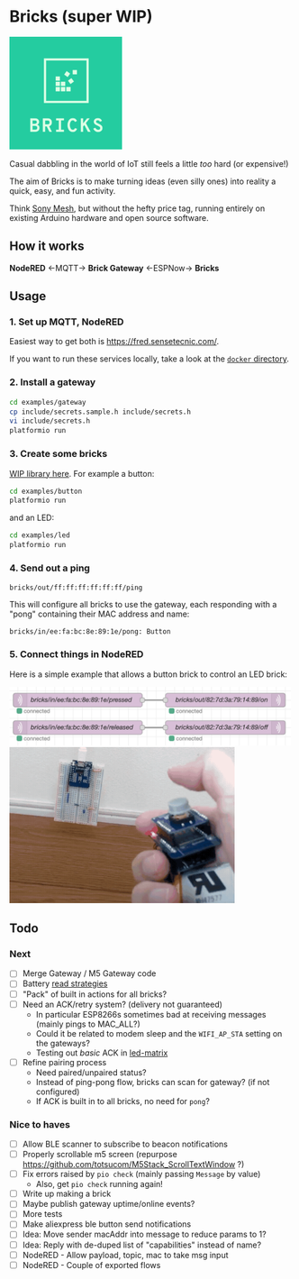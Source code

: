 # Bricks (super WIP)
<img src=logo.png width=200>

Casual dabbling in the world of IoT still feels a little _too_ hard (or expensive!)

The aim of Bricks is to make turning ideas (even silly ones) into
reality a quick, easy, and fun activity.

Think [Sony Mesh](https://meshprj.com/), but without the hefty price tag,
running entirely on existing Arduino hardware and open source software.

## How it works

**NodeRED** ←MQTT→ **Brick Gateway** ←ESPNow→ **Bricks**

## Usage

### 1. Set up MQTT, NodeRED

Easiest way to get both is https://fred.sensetecnic.com/.

If you want to run these services locally, take a look at the [`docker` directory](/docker).

### 2. Install a gateway

```bash
cd examples/gateway
cp include/secrets.sample.h include/secrets.h
vi include/secrets.h
platformio run
```

### 3. Create some bricks

[WIP library here](/examples).
For example a button:

```bash
cd examples/button
platformio run
```

and an LED:

```bash
cd examples/led
platformio run
```

### 4. Send out a ping

```mqtt
bricks/out/ff:ff:ff:ff:ff:ff/ping
```

This will configure all bricks to use the gateway,
each responding with a "pong" containing their MAC address and name:

```mqtt
bricks/in/ee:fa:bc:8e:89:1e/pong: Button
```

### 5. Connect things in NodeRED

Here is a simple example that allows a button brick to control an LED
brick:

<img src=example.png width=500>
<img src=example.gif width=400>


## Todo

### Next
- [ ] Merge Gateway / M5 Gateway code
- [ ] Battery [read strategies](https://github.com/balvig/bricks/compare/battery)
- [ ] "Pack" of built in actions for all bricks?
- [ ] Need an ACK/retry system? (delivery not guaranteed)
  - In particular ESP8266s sometimes bad at receiving messages (mainly pings to MAC_ALL?)
  - Could it be related to modem sleep and the `WIFI_AP_STA` setting on the gateways?
  - Testing out _basic_ ACK in [led-matrix](examples/led-matrix)
- [ ] Refine pairing process
  - Need paired/unpaired status?
  - Instead of ping-pong flow, bricks can scan for gateway? (if not configured)
  - If ACK is built in to all bricks, no need for `pong`?

### Nice to haves
- [ ] Allow BLE scanner to subscribe to beacon notifications
- [ ] Properly scrollable m5 screen (repurpose https://github.com/totsucom/M5Stack_ScrollTextWindow ?)
- [ ] Fix errors raised by `pio check` (mainly passing `Message` by value)
  - Also, get `pio check` running again!
- [ ] Write up making a brick
- [ ] Maybe publish gateway uptime/online events?
- [ ] More tests
- [ ] Make aliexpress ble button send notifications
- [ ] Idea: Move sender macAddr into message to reduce params to 1?
- [ ] Idea: Reply with de-duped list of "capabilities" instead of name?
- [ ] NodeRED - Allow payload, topic, mac to take msg input
- [ ] NodeRED - Couple of exported flows
